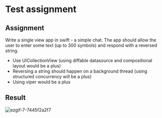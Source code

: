 # Test assignment
## Assignment
Write a single view app in swift - a simple chat. The app should allow the user to
enter some text (up to 300 symbols) and respond with a reversed string.
- Use UICollectionView (using diffable datasource and compositional layout
would be a plus)
- Reversing a string should happen on a background thread (using structured
concurrency will be a plus)
- Using viper would be a plus
## Result
![ezgif-7-7445f2a2f7](https://github.com/user-attachments/assets/d4ca56ad-9fb3-4871-924b-51831cfb841c)
